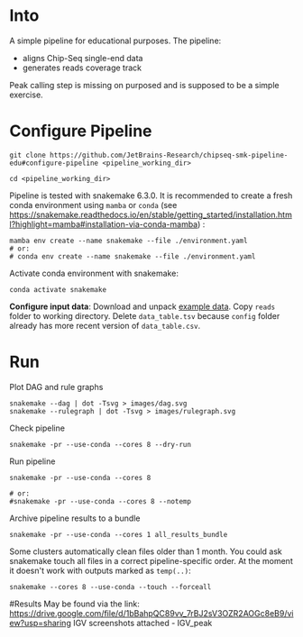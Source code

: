 # Into

A simple pipeline for educational purposes. The pipeline:
* aligns Chip-Seq single-end data
* generates reads coverage track

Peak calling step is missing on purposed and is supposed to be a simple exercise.

# Configure Pipeline
```shell
git clone https://github.com/JetBrains-Research/chipseq-smk-pipeline-edu#configure-pipeline <pipeline_working_dir>

cd <pipeline_working_dir>
```

Pipeline is tested with snakemake 6.3.0. It is recommended to create a fresh conda environment using `mamba` or `conda` (see https://snakemake.readthedocs.io/en/stable/getting_started/installation.html?highlight=mamba#installation-via-conda-mamba)
:
```shell
mamba env create --name snakemake --file ./environment.yaml
# or:
# conda env create --name snakemake --file ./environment.yaml
```
Activate conda environment with snakemake:
```shell
conda activate snakemake
```


**Configure input data**:
Download and unpack [example data](https://drive.google.com/file/d/1vtHVs4Yvf6ZnfynllxGYD7Lc96HuU46m/view?usp=sharing).
Copy `reads` folder to working directory. Delete `data_table.tsv` because `config` folder already has more recent version of `data_table.csv`.

# Run

Plot DAG and rule graphs
```shell
snakemake --dag | dot -Tsvg > images/dag.svg
snakemake --rulegraph | dot -Tsvg > images/rulegraph.svg
```

Check pipeline
```shell
snakemake -pr --use-conda --cores 8 --dry-run
```

Run pipeline
```shell
snakemake -pr --use-conda --cores 8

# or:
#snakemake -pr --use-conda --cores 8 --notemp
```

Archive pipeline results to a bundle
```shell
snakemake -pr --use-conda --cores 1 all_results_bundle
```

Some clusters automatically clean files older than 1 month. You could ask snakemake
touch all files in a correct pipeline-specific order. At the moment it doesn't work
with outputs marked as `temp(..)`:
```shell
snakemake --cores 8 --use-conda --touch --forceall
```

#Results
May be found via the link: https://drive.google.com/file/d/1bBahpQC89vv_7rBJ2sV3OZR2AOGc8eB9/view?usp=sharing
IGV screenshots attached - IGV_peak 